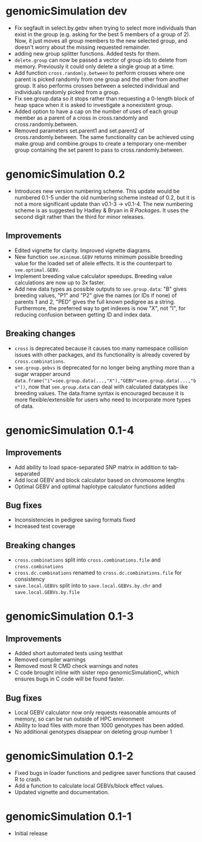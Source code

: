 # genomicSimulation dev
- Fix segfault in select.by.gebv when trying to select more individuals than exist in the group (e.g. asking for the best 5 members of a group of 2). Now, it just moves all group members to the new selected group, and doesn't worry about the missing requested remainder.
- adding new group splitter functions. Added tests for them.
- `delete.group` can now be passed a vector of group ids to delete from memory. Previously it could only delete a single group at a time. 
- Add function `cross.randomly.between` to perform crosses where one parent is picked randomly from one group and the other from another group. It also performs crosses between a selected individual and individuals randomly picked from a group.
- Fix see.group.data so it stops rather than requesting a 0-length block of heap space when it is asked to investigate a nonexistent group.
- Added option to have a cap on the number of uses of each group member as a parent of a cross in cross.randomly and cross.randomly.between. 
- Removed parameters set.parent1 and set.parent2 of cross.randomly.between. The same functionality can be achieved using make.group and combine.groups to create a temporary one-member group containing the set parent to pass to cross.randomly.between. 

# genomicSimulation 0.2

- Introduces new version numbering scheme. This update would be numbered 0.1-5 under the old numbering scheme instead of 0.2, but it is not a more significant update than v0.1-3 -> v0.1-4. The new numbering scheme is as suggested by Hadley & Bryan in *R Packages*. It uses the second digit rather than the third for minor releases.

## Improvements

- Edited vignette for clarity. Improved vignette diagrams.
- New function `see.minimum.GEBV` returns minimum possible breeding value for the loaded set of allele effects. It is the counterpart to `see.optimal.GEBV`.
- Implement breeding value calculator speedups. Breeding value calculations are now up to 3x faster.
- Add new data types as possible outputs to `see.group.data`: "B" gives breeding values, "P1" and "P2" give the names (or IDs if none) of parents 1 and 2, "PED" gives the full known pedigree as a string. Furthermore, the preferred way to get indexes is now "X", not "I", for reducing confusion between getting ID and index data.

## Breaking changes

- `cross` is deprecated because it causes too many namespace collision issues with other packages, and its functionality is already covered by `cross.combinations`.
- `see.group.gebvs` is deprecated for no longer being anything more than a sugar wrapper around `data.frame("i"=see.group.data(...,"X"),"GEBV"=see.group.data(...,"bv"))`, now that `see.group.data` can deal with calculated datatypes like breeding values. The data.frame syntax is encouraged because it is more flexible/extensible for users who need to incorporate more types of data.


# genomicSimulation 0.1-4

## Improvements

- Add ability to load space-separated SNP matrix in addition to tab-separated
- Add local GEBV and block calculator based on chromosome lengths
- Optimal GEBV and optimal haplotype calculator functions added

## Bug fixes

- Inconsistencies in pedigree saving formats fixed
- Increased test coverage

## Breaking changes

- `cross.combinations` split into `cross.combinations.file` and `cross.combinations`
- `cross.dc.combinations` renamed to `cross.dc.combinations.file` for consistency
- `save.local.GEBVs` split into to `save.local.GEBVs.by.chr` and `save.local.GEBVs.by.file` 


# genomicSimulation 0.1-3

## Improvements

- Added short automated tests using testthat
- Removed compiler warnings
- Removed most R CMD check warnings and notes
- C code brought inline with sister repo genomicSimulationC, which ensures bugs in C code will be found faster.

## Bug fixes 

- Local GEBV calculator now only requests reasonable amounts of memory, so can be run outside of HPC environment
- Ability to load files with more than 1000 genotypes has been added.
- No additional genotypes disappear on deleting group number 1


# genomicSimulation 0.1-2

- Fixed bugs in loader functions and pedigree saver functions that caused R to crash.
- Add a function to calculate local GEBVs/block effect values.
- Updated vignette and documentation.


# genomicSimulation 0.1-1

- Initial release